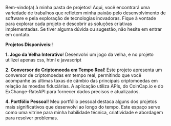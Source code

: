 
Bem-vindo(a) à minha pasta de projetos! Aqui, você encontrará uma variedade de trabalhos que refletem
minha paixão pelo desenvolvimento de software e pela exploração de tecnologias inovadoras. Fique à 
vontade para explorar cada projeto e descobrir as soluções criativas implementadas. Se tiver alguma
dúvida ou sugestão, não hesite em entrar em contato.

**Projetos Disponíveis:**!

**1. Jogo da Velha Interativo**!
Desenvolvi um jogo da velha, e no projeto utilizei apenas css, html e javascript


**2. Conversor de Criptomoeda em Tempo Real**!
Este projeto apresenta um conversor de criptomoedas em tempo real, permitindo que você acompanhe as
últimas taxas de câmbio das principais criptomoedas em relação às moedas fiduciárias. A aplicação utiliza APIs,
 do CoinCap.io e do ExChange-RateAPI para fornecer dados precisos e atualizados.


**4. Portfólio Pessoal**!
Meu portfólio pessoal destaca alguns dos projetos mais significativos que desenvolvi ao longo do tempo.
 Este espaço serve como uma vitrine para minha habilidade técnica, criatividade e abordagem para resolver problemas.
